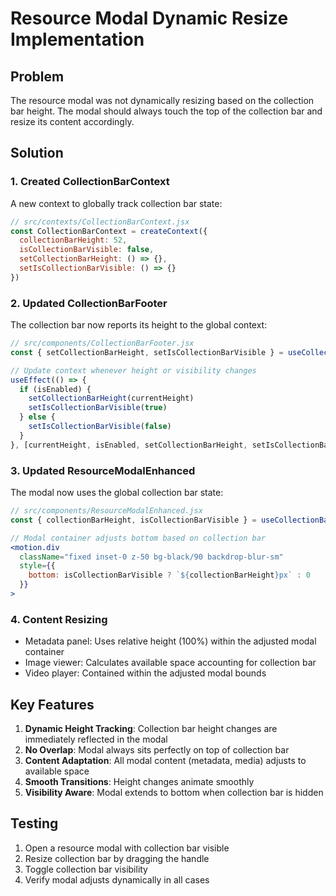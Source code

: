 # Resource Modal Dynamic Resize Implementation

## Problem
The resource modal was not dynamically resizing based on the collection bar height. The modal should always touch the top of the collection bar and resize its content accordingly.

## Solution

### 1. Created CollectionBarContext
A new context to globally track collection bar state:

```jsx
// src/contexts/CollectionBarContext.jsx
const CollectionBarContext = createContext({
  collectionBarHeight: 52,
  isCollectionBarVisible: false,
  setCollectionBarHeight: () => {},
  setIsCollectionBarVisible: () => {}
})
```

### 2. Updated CollectionBarFooter
The collection bar now reports its height to the global context:

```jsx
// src/components/CollectionBarFooter.jsx
const { setCollectionBarHeight, setIsCollectionBarVisible } = useCollectionBar()

// Update context whenever height or visibility changes
useEffect(() => {
  if (isEnabled) {
    setCollectionBarHeight(currentHeight)
    setIsCollectionBarVisible(true)
  } else {
    setIsCollectionBarVisible(false)
  }
}, [currentHeight, isEnabled, setCollectionBarHeight, setIsCollectionBarVisible])
```

### 3. Updated ResourceModalEnhanced
The modal now uses the global collection bar state:

```jsx
// src/components/ResourceModalEnhanced.jsx
const { collectionBarHeight, isCollectionBarVisible } = useCollectionBar()

// Modal container adjusts bottom based on collection bar
<motion.div
  className="fixed inset-0 z-50 bg-black/90 backdrop-blur-sm"
  style={{
    bottom: isCollectionBarVisible ? `${collectionBarHeight}px` : 0
  }}
>
```

### 4. Content Resizing
- Metadata panel: Uses relative height (100%) within the adjusted modal container
- Image viewer: Calculates available space accounting for collection bar
- Video player: Contained within the adjusted modal bounds

## Key Features

1. **Dynamic Height Tracking**: Collection bar height changes are immediately reflected in the modal
2. **No Overlap**: Modal always sits perfectly on top of collection bar
3. **Content Adaptation**: All modal content (metadata, media) adjusts to available space
4. **Smooth Transitions**: Height changes animate smoothly
5. **Visibility Aware**: Modal extends to bottom when collection bar is hidden

## Testing
1. Open a resource modal with collection bar visible
2. Resize collection bar by dragging the handle
3. Toggle collection bar visibility
4. Verify modal adjusts dynamically in all cases